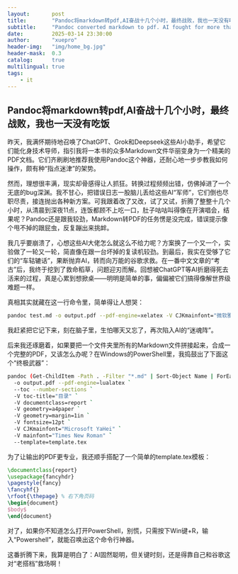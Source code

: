 ```yaml
---
layout:       post
title:        "Pandoc将markdown转pdf,AI奋战十几个小时，最终战败，我也一天没有吃饭"
subtitle:     "Pandoc converted markdown to pdf. AI fought for more than ten hours and finally lost. I didn’t eat for a day."
date:         2025-03-14 23:30:00
author:       "xuepro"
header-img:   "img/home_bg.jpg"
header-mask:  0.3
catalog:      true
multilingual: true
tags:
    - it
---
```


## Pandoc将markdown转pdf,AI奋战十几个小时，最终战败，我也一天没有吃饭

昨天，我满怀期待地召唤了ChatGPT、Grok和Deepseek这些AI小助手，希望它们能化身技术导师，指引我将一本书的众多Markdown文件华丽变身为一个精美的PDF文档。它们齐刷刷地推荐我使用Pandoc这个神器，还耐心地一步步教我如何操作，颇有种“指点迷津”的架势。

然而，理想很丰满，现实却骨感得让人抓狂。转换过程频频出错，仿佛掉进了一个无底的bug深渊。我不甘心，把错误日志一股脑儿丢给这些AI“军师”，它们倒也尽职尽责，接连抛出各种新方案。可我跟着改了又改，试了又试，折腾了整整十几个小时，从清晨到深夜11点，连饭都顾不上吃一口，肚子咕咕叫得像在开演唱会，结果呢？Pandoc还是跟我较劲，Markdown转PDF的任务愣是没完成，错误提示像个甩不掉的跟屁虫，反复蹦出来挑衅。

我几乎要崩溃了，心想这些AI大佬怎么就这么不给力呢？方案换了一个又一个，实验做了一轮又一轮，简直像在跟一台坏掉的复读机较劲。到最后，我实在受够了它们的“车轱辘话”，果断抛弃AI，转而向万能的谷歌求救。在一番中文文章的“考古”后，我终于挖到了救命稻草，问题迎刃而解。回想被ChatGPT等AI折磨得死去活来的过程，真是心累到想掀桌——明明是简单的事，偏偏被它们搞得像解世界级难题一样。

真相其实就藏在这一行命令里，简单得让人想哭：

```bash
pandoc test.md -o output.pdf --pdf-engine=xelatex -V CJKmainfont="微软雅黑" -V mainfont="Times New Roman"
```

我赶紧把它记下来，刻在脑子里，生怕哪天又忘了，再次陷入AI的“迷魂阵”。

后来我还琢磨着，如果要把一个文件夹里所有的Markdown文件拼接起来，合成一个完整的PDF，又该怎么办呢？在Windows的PowerShell里，我捣鼓出了下面这个“终极武器”：

```bash
pandoc (Get-ChildItem -Path . -Filter "*.md" | Sort-Object Name | ForEach-Object { '"' + $_.FullName + '"' }) `
  -o output.pdf --pdf-engine=lualatex `
  --toc --number-sections `
  -V toc-title="目录" `
  -V documentclass=report `
  -V geometry=a4paper `
  -V geometry=margin=1in `
  -V fontsize=12pt `
  -V CJKmainfont="Microsoft YaHei" `
  -V mainfont="Times New Roman" `
  --template=template.tex
```

为了让输出的PDF更专业，我还顺手搭配了一个简单的template.tex模板：

```tex
\documentclass{report}
\usepackage{fancyhdr}
\pagestyle{fancy}
\fancyhf{}
\rfoot{\thepage} % 右下角页码
\begin{document}
$body$
\end{document}
```
对了，如果你不知道怎么打开PowerShell，别慌，只需按下Win键+R，输入“Powershell”，就能召唤出这个命令行神器。

这番折腾下来，我算是明白了：AI固然聪明，但关键时刻，还是得靠自己和谷歌这对“老搭档”救场啊！
